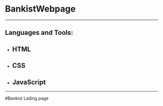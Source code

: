 # BankistWebpage

--- 
## Languages and Tools:

- ## HTML
- ## CSS
- ## JavaScript
---

#Bankist Lading page

<h1 align="">
  <img src="" />
  
  </h1>

